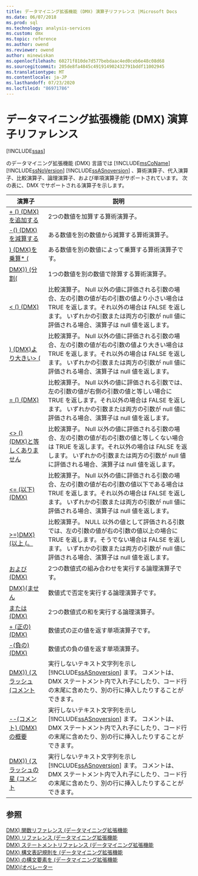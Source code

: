 ```yaml
---
title: データマイニング拡張機能 (DMX) 演算子リファレンス |Microsoft Docs
ms.date: 06/07/2018
ms.prod: sql
ms.technology: analysis-services
ms.custom: dmx
ms.topic: reference
ms.author: owend
ms.reviewer: owend
author: minewiskan
ms.openlocfilehash: 60271f810de7d577bebdaac4ed0ceb6e48c08d68
ms.sourcegitcommit: 205de8fa4845c491914902432791bddf11002945
ms.translationtype: MT
ms.contentlocale: ja-JP
ms.lasthandoff: 07/23/2020
ms.locfileid: "86971786"
---
```

# <a name="data-mining-extensions-dmx-operator-reference"></a>データマイニング拡張機能 (DMX) 演算子リファレンス
[!INCLUDE[ssas](../includes/applies-to-version/ssas.md)]

  のデータマイニング拡張機能 (DMX) 言語では [!INCLUDE[msCoName](../includes/msconame-md.md)] [!INCLUDE[ssNoVersion](../includes/ssnoversion-md.md)] [!INCLUDE[ssASnoversion](../includes/ssasnoversion-md.md)] 、算術演算子、代入演算子、比較演算子、論理演算子、および単項演算子がサポートされています。 次の表に、DMX でサポートされる演算子を示します。  
  
|演算子|説明|  
|--------------|-----------------|  
|[+ &#40;&#41; &#40;DMX&#41;を追加する](../dmx/add-dmx.md)|2つの数値を加算する算術演算子。|  
|[-&#40;&#41; &#40;DMX&#41;を減算する](../dmx/subtract-dmx.md)|ある数値を別の数値から減算する算術演算子。|  
|[&#41; &#40;DMX&#41;を乗算&#42; &#40;](../dmx/multiply-dmx.md)|ある数値を別の数値によって乗算する算術演算子です。|  
|[DMX&#41;&#41; &#40;分割&#40;](../dmx/divide-dmx.md)|1つの数値を別の数値で除算する算術演算子。|  
|[&#60; &#40;&#41; &#40;DMX&#41;](../dmx/less-than-dmx.md)|比較演算子。 Null 以外の値に評価される引数の場合、左の引数の値が右の引数の値より小さい場合は TRUE を返します。それ以外の場合は FALSE を返します。 いずれかの引数または両方の引数が null 値に評価される場合、演算子は null 値を返します。|  
|[&#41; &#40;DMX&#41;より大きい&#62; &#40;](../dmx/greater-than-dmx.md)|比較演算子。 Null 以外の値に評価される引数の場合、左の引数の値が右の引数の値より大きい場合は TRUE を返します。それ以外の場合は FALSE を返します。 いずれかの引数または両方の引数が null 値に評価される場合、演算子は null 値を返します。|  
|[= &#40;&#41; &#40;DMX&#41;](../dmx/equal-to-dmx.md)|比較演算子。 Null 以外の値に評価される引数では、左の引数の値が右側の引数の値と等しい場合に TRUE を返します。それ以外の場合は FALSE を返します。 いずれかの引数または両方の引数が null 値に評価される場合、演算子は null 値を返します。|  
|[&#60;&#62; &#40;&#41; &#40;DMX&#41;と等しくありません](../dmx/not-equal-to-dmx.md)|比較演算子。 Null 以外の値に評価される引数の場合、左の引数の値が右の引数の値と等しくない場合は TRUE を返します。それ以外の場合は FALSE を返します。 いずれかの引数または両方の引数が null 値に評価される場合、演算子は null 値を返します。|  
|[&#60;= &#40;以下&#41; &#40;DMX&#41;](../dmx/less-than-or-equal-to-dmx.md)|比較演算子。 Null 以外の値に評価される引数の場合、左の引数の値が右の引数の値以下である場合は TRUE を返します。それ以外の場合は FALSE を返します。 いずれかの引数または両方の引数が null 値に評価される場合、演算子は null 値を返します。|  
|[&#62;=&#41;DMX&#41; &#40;以上 &#40;。](../dmx/greater-than-or-equal-to-dmx.md)|比較演算子。 NULL 以外の値として評価される引数では、左の引数の値が右の引数の値以上の場合に TRUE を返します。そうでない場合は FALSE を返します。 いずれかの引数または両方の引数が null 値に評価される場合、演算子は null 値を返します。|  
|[および &#40;DMX&#41;](../dmx/and-dmx.md)|2つの数値式の組み合わせを実行する論理演算子です。|  
|[DMX&#41;&#40;ません](../dmx/not-dmx.md)|数値式で否定を実行する論理演算子です。|  
|[または &#40;DMX&#41;](../dmx/or-dmx.md)|2つの数値式の和を実行する論理演算子。|  
|[+ &#40;正の&#41; &#40;DMX&#41;](../dmx/positive-dmx.md)|数値式の正の値を返す単項演算子です。|  
|[-&#40;負の&#41; &#40;DMX&#41;](../dmx/negative-dmx.md)|数値式の負の値を返す単項演算子。|  
|[DMX&#41;&#41; &#40;スラッシュ &#40;コメント](../dmx/double-slash-comment-dmx.md)|実行しないテキスト文字列を示し [!INCLUDE[ssASnoversion](../includes/ssasnoversion-md.md)] ます。 コメントは、DMX ステートメント内で入れ子にしたり、コード行の末尾に含めたり、別の行に挿入したりすることができます。|  
|[--&#40;コメント&#41; &#40;DMX&#41; の概要](../dmx/comment-dmx-summary.md)|実行しないテキスト文字列を示し [!INCLUDE[ssASnoversion](../includes/ssasnoversion-md.md)] ます。 コメントは、DMX ステートメント内で入れ子にしたり、コード行の末尾に含めたり、別の行に挿入したりすることができます。|  
|[DMX&#41;&#41; &#40;スラッシュの星 &#40;コメント](../dmx/slash-star-comment-dmx.md)|実行しないテキスト文字列を示し [!INCLUDE[ssASnoversion](../includes/ssasnoversion-md.md)] ます。 コメントは、DMX ステートメント内で入れ子にしたり、コード行の末尾に含めたり、別の行に挿入したりすることができます。|  
  
## <a name="see-also"></a>参照  
 [DMX&#41; 関数リファレンス &#40;データマイニング拡張機能](../dmx/data-mining-extensions-dmx-function-reference.md)   
 [DMX&#41; リファレンス &#40;データマイニング拡張機能](../dmx/data-mining-extensions-dmx-reference.md)   
 [DMX&#41; ステートメントリファレンス &#40;データマイニング拡張機能](../dmx/data-mining-extensions-dmx-statements.md)   
 [DMX&#41; 構文表記規則を &#40;データマイニング拡張機能](../dmx/data-mining-extensions-dmx-syntax-conventions.md)   
 [DMX&#41; の構文要素を &#40;データマイニング拡張機能](../dmx/data-mining-extensions-dmx-syntax-elements.md)   
 [DMX&#41;&#40;オペレーター](../dmx/operators-dmx.md)  
  
  
